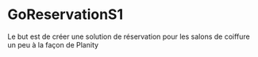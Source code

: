 # GoReservationS1
Le but est de créer une solution de réservation pour les salons de coiffure un peu à la façon de Planity
